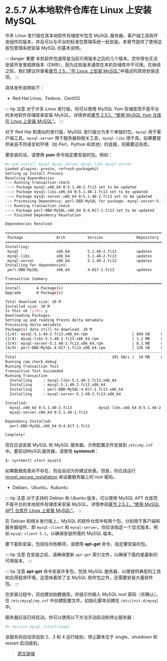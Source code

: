 # 2.5.7 从本地软件仓库在 Linux 上安装 MySQL

许多 Linux 发行版在其本地软件存储库中包含 MySQL 服务器、客户端工具和开发组件的版本，并且可以与平台的标准包管理系统一起安装。本章节提供了使用这些包管理系统安装 MySQL 的基本说明。

::: danger 重要
本机软件包通常是当前可用版本之后的几个版本。您你常也无法安装开发里程碑版本（DMR），因为这些版本通常在本机存储库中不可用。在继续之前，我们建议你查看[章节 2.5，“在 Linux 上安装 MySQL”](/2/2.5/linux-installation)中描述的其他安装选项。
:::

具体发布说明如下：

- Red Hat Linux、Fedora、CentOS

::: tip 注意
对于许多 Linux 发行版，你可以使用 MySQL Yum 存储库而不是平台的本地软件存储库来安装 MySQL。详情参阅[章节 2.5.1，“使用 MySQL Yum 仓库在 Linux 上安装 MySQL”](/2/2.5/2.5.1/linux-installation-yum-repo.html)。
:::

对于 Red Hat 和类似的发行版，MySQL 发行版分为多个单独的包，`mysql` 用于客户端工具，`mysql-server` 用于服务器和相关工具，`mysql-libs` 用于库。如果要提供来自不同语言和环境（如 Perl、Python 和其他）的连接，则需要这些库。

要安装的话，请使用 **yum** 命令指定要安装的包。例如：

```bash
#> yum install mysql mysql-server mysql-libs mysql-server
Loaded plugins: presto, refresh-packagekit
Setting up Install Process
Resolving Dependencies
--> Running transaction check
---> Package mysql.x86_64 0:5.1.48-2.fc13 set to be updated
---> Package mysql-libs.x86_64 0:5.1.48-2.fc13 set to be updated
---> Package mysql-server.x86_64 0:5.1.48-2.fc13 set to be updated
--> Processing Dependency: perl-DBD-MySQL for package: mysql-server-5.1.48-2.fc13.x86_64
--> Running transaction check
---> Package perl-DBD-MySQL.x86_64 0:4.017-1.fc13 set to be updated
--> Finished Dependency Resolution

Dependencies Resolved

================================================================================
 Package               Arch          Version               Repository      Size
================================================================================
Installing:
 mysql                 x86_64        5.1.48-2.fc13         updates        889 k
 mysql-libs            x86_64        5.1.48-2.fc13         updates        1.2 M
 mysql-server          x86_64        5.1.48-2.fc13         updates        8.1 M
Installing for dependencies:
 perl-DBD-MySQL        x86_64        4.017-1.fc13          updates        136 k

Transaction Summary
================================================================================
Install       4 Package(s)
Upgrade       0 Package(s)

Total download size: 10 M
Installed size: 30 M
Is this ok [y/N]: y
Downloading Packages:
Setting up and reading Presto delta metadata
Processing delta metadata
Package(s) data still to download: 10 M
(1/4): mysql-5.1.48-2.fc13.x86_64.rpm                    | 889 kB     00:04
(2/4): mysql-libs-5.1.48-2.fc13.x86_64.rpm               | 1.2 MB     00:06
(3/4): mysql-server-5.1.48-2.fc13.x86_64.rpm             | 8.1 MB     00:40
(4/4): perl-DBD-MySQL-4.017-1.fc13.x86_64.rpm            | 136 kB     00:00
--------------------------------------------------------------------------------
Total                                           201 kB/s |  10 MB     00:52
Running rpm_check_debug
Running Transaction Test
Transaction Test Succeeded
Running Transaction
  Installing     : mysql-libs-5.1.48-2.fc13.x86_64                          1/4
  Installing     : mysql-5.1.48-2.fc13.x86_64                               2/4
  Installing     : perl-DBD-MySQL-4.017-1.fc13.x86_64                       3/4
  Installing     : mysql-server-5.1.48-2.fc13.x86_64                        4/4

Installed:
  mysql.x86_64 0:5.1.48-2.fc13            mysql-libs.x86_64 0:5.1.48-2.fc13
  mysql-server.x86_64 0:5.1.48-2.fc13

Dependency Installed:
  perl-DBD-MySQL.x86_64 0:4.017-1.fc13

Complete!
```

现在应该安装 MySQL 和 MySQL 服务器。示例配置文件安装到 `/etc/my.cnf` 中。要启动MySQL服务器，请使用 **systemctl**：

```bash
$> systemctl start mysqld
```

如果数据库表尚不存在，则会自动为你建这些表。但是，你应该运行 [mysql_secure_installation](/4/4.4/4.4.2/mysql-secure-installation.html) 来设置服务器上的 root 密码。

- Debian、Ubuntu、Kubuntu

::: tip 注意
对于支持的 Debian 和 Ubuntu 版本，可以使用 MySQL APT 仓库而不是平台的本地软件存储库来安装 MySQL。详情参阅[章节 2.5.2，“使用 MySQL APT 仓库在 Linux 上安装 MySQL”](/2/2.5/2.5.1/linux-installation-yum-repo.html)。
:::

在 Debian 和相关发行版上，MySQL 的软件仓库中有两个包，分别用于客户端和服务器组件，即 `mysql-client` 和 `mysql-server`。你应该指定一个显式版本，例如 `mysql-client-5.1`，以确保安装所需的 MySQL 版本。

要下载和安装，包括任何依赖项，请使用 **apt-get** 命令，指定要安装的包。

::: tip 注意
在安装之前，请确保更新 `apt-get` 索引文件，以确保下载的是最新的可用版本。
:::

::: tip 注意
**apt-get** 命令安装许多包，包括 MySQL 服务器，以便提供典型的工具和应用程序环境。这意味着除了主 MySQL 软件包之外，还需要安装大量软件包。
:::

在安装过程中，将创建初始数据库，并提示你输入 MySQL root 密码（并确认）。在 `/etc/mysql/my.cnf` 中创建配置文件。初始化脚本创建在 `/etc/init.d/mysql` 中。

服务器应该已经启动。你可以使用以下方法手动启动和停止服务器：

```bash
#> service mysql [start|stop]
```

该服务将自动添加到 2、3 和 4 运行级别，停止脚本位于 single、shutdown 和 restart 启动级别。

> [原文链接](https://dev.mysql.com/doc/refman/8.0/en/linux-installation-native.html)
